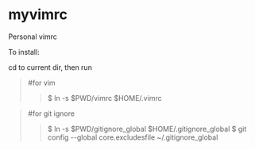 myvimrc
=======

Personal vimrc

To install:

cd to current dir, then run

> #for vim
>> $ ln -s $PWD/vimrc $HOME/.vimrc

> #for git ignore
>> $ ln -s $PWD/gitignore_global $HOME/.gitignore_global
>> $ git config --global core.excludesfile ~/.gitignore_global
